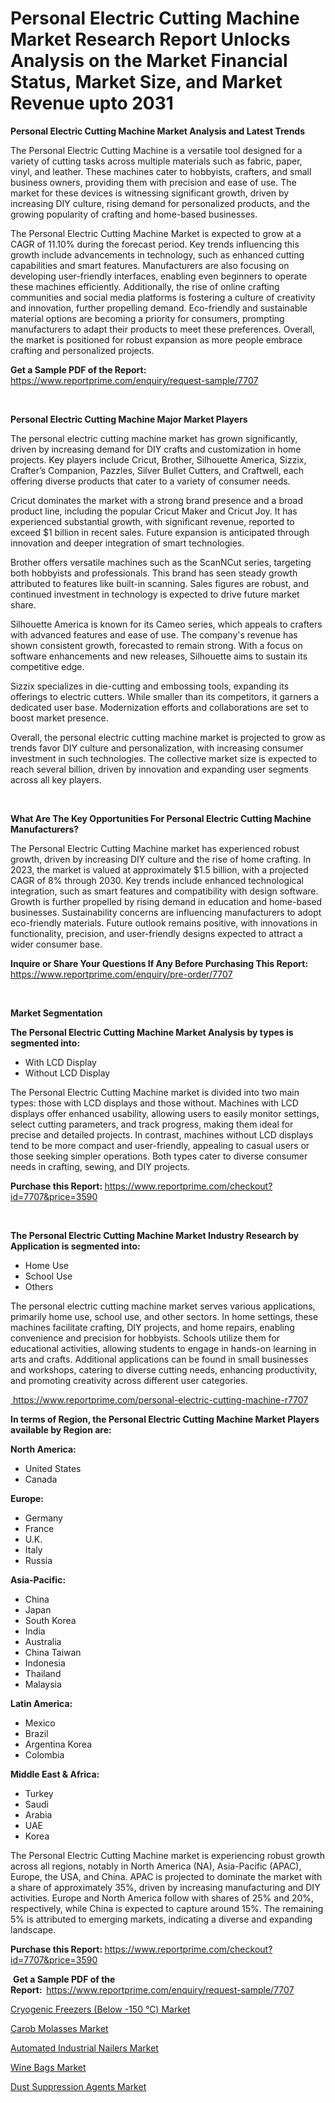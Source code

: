 <p><h1>Personal Electric Cutting Machine Market Research Report Unlocks Analysis on the Market Financial Status, Market Size, and Market Revenue upto 2031</h1></p><p><strong>Personal Electric Cutting Machine Market Analysis and Latest Trends</strong></p>
<p><p>The Personal Electric Cutting Machine is a versatile tool designed for a variety of cutting tasks across multiple materials such as fabric, paper, vinyl, and leather. These machines cater to hobbyists, crafters, and small business owners, providing them with precision and ease of use. The market for these devices is witnessing significant growth, driven by increasing DIY culture, rising demand for personalized products, and the growing popularity of crafting and home-based businesses.</p><p>The Personal Electric Cutting Machine Market is expected to grow at a CAGR of 11.10% during the forecast period. Key trends influencing this growth include advancements in technology, such as enhanced cutting capabilities and smart features. Manufacturers are also focusing on developing user-friendly interfaces, enabling even beginners to operate these machines efficiently. Additionally, the rise of online crafting communities and social media platforms is fostering a culture of creativity and innovation, further propelling demand. Eco-friendly and sustainable material options are becoming a priority for consumers, prompting manufacturers to adapt their products to meet these preferences. Overall, the market is positioned for robust expansion as more people embrace crafting and personalized projects.</p></p>
<p><strong>Get a Sample PDF of the Report:&nbsp;</strong> <a href="https://www.reportprime.com/enquiry/request-sample/7707?utm_campaign=1873&utm_medium=2&utm_source=Github&utm_content=ia&utm_term=25122024&utm_id=personal-electric-cutting-machine">https://www.reportprime.com/enquiry/request-sample/7707</a></p>
<p>&nbsp;</p>
<p><strong>Personal Electric Cutting Machine Major Market Players</strong></p>
<p><p>The personal electric cutting machine market has grown significantly, driven by increasing demand for DIY crafts and customization in home projects. Key players include Cricut, Brother, Silhouette America, Sizzix, Crafter’s Companion, Pazzles, Silver Bullet Cutters, and Craftwell, each offering diverse products that cater to a variety of consumer needs.</p><p>Cricut dominates the market with a strong brand presence and a broad product line, including the popular Cricut Maker and Cricut Joy. It has experienced substantial growth, with significant revenue, reported to exceed $1 billion in recent sales. Future expansion is anticipated through innovation and deeper integration of smart technologies.</p><p>Brother offers versatile machines such as the ScanNCut series, targeting both hobbyists and professionals. This brand has seen steady growth attributed to features like built-in scanning. Sales figures are robust, and continued investment in technology is expected to drive future market share.</p><p>Silhouette America is known for its Cameo series, which appeals to crafters with advanced features and ease of use. The company's revenue has shown consistent growth, forecasted to remain strong. With a focus on software enhancements and new releases, Silhouette aims to sustain its competitive edge.</p><p>Sizzix specializes in die-cutting and embossing tools, expanding its offerings to electric cutters. While smaller than its competitors, it garners a dedicated user base. Modernization efforts and collaborations are set to boost market presence.</p><p>Overall, the personal electric cutting machine market is projected to grow as trends favor DIY culture and personalization, with increasing consumer investment in such technologies. The collective market size is expected to reach several billion, driven by innovation and expanding user segments across all key players.</p></p>
<p>&nbsp;</p>
<p><strong>What Are The Key Opportunities For Personal Electric Cutting Machine Manufacturers?</strong></p>
<p><p>The Personal Electric Cutting Machine market has experienced robust growth, driven by increasing DIY culture and the rise of home crafting. In 2023, the market is valued at approximately $1.5 billion, with a projected CAGR of 8% through 2030. Key trends include enhanced technological integration, such as smart features and compatibility with design software. Growth is further propelled by rising demand in education and home-based businesses. Sustainability concerns are influencing manufacturers to adopt eco-friendly materials. Future outlook remains positive, with innovations in functionality, precision, and user-friendly designs expected to attract a wider consumer base.</p></p>
<p><strong>Inquire or Share Your Questions If Any Before Purchasing This Report:</strong> <a href="https://www.reportprime.com/enquiry/pre-order/7707?utm_campaign=1873&utm_medium=2&utm_source=Github&utm_content=ia&utm_term=25122024&utm_id=personal-electric-cutting-machine">https://www.reportprime.com/enquiry/pre-order/7707</a></p>
<p>&nbsp;</p>
<p><strong>Market Segmentation</strong></p>
<p><strong>The Personal Electric Cutting Machine Market Analysis by types is segmented into:</strong></p>
<p><ul><li>With LCD Display</li><li>Without LCD Display</li></ul></p>
<p><p>The Personal Electric Cutting Machine market is divided into two main types: those with LCD displays and those without. Machines with LCD displays offer enhanced usability, allowing users to easily monitor settings, select cutting parameters, and track progress, making them ideal for precise and detailed projects. In contrast, machines without LCD displays tend to be more compact and user-friendly, appealing to casual users or those seeking simpler operations. Both types cater to diverse consumer needs in crafting, sewing, and DIY projects.</p></p>
<p><strong>Purchase this Report:&nbsp;</strong><a href="https://www.reportprime.com/checkout?id=7707&price=3590&utm_campaign=1873&utm_medium=2&utm_source=Github&utm_content=ia&utm_term=25122024&utm_id=personal-electric-cutting-machine">https://www.reportprime.com/checkout?id=7707&price=3590</a></p>
<p>&nbsp;</p>
<p><strong>The Personal Electric Cutting Machine Market Industry Research by Application is segmented into:</strong></p>
<p><ul><li>Home Use</li><li>School Use</li><li>Others</li></ul></p>
<p><p>The personal electric cutting machine market serves various applications, primarily home use, school use, and other sectors. In home settings, these machines facilitate crafting, DIY projects, and home repairs, enabling convenience and precision for hobbyists. Schools utilize them for educational activities, allowing students to engage in hands-on learning in arts and crafts. Additional applications can be found in small businesses and workshops, catering to diverse cutting needs, enhancing productivity, and promoting creativity across different user categories.</p></p>
<p><a href="https://www.reportprime.com/personal-electric-cutting-machine-r7707?utm_campaign=1873&utm_medium=2&utm_source=Github&utm_content=ia&utm_term=25122024&utm_id=personal-electric-cutting-machine">&nbsp;https://www.reportprime.com/personal-electric-cutting-machine-r7707</a></p>
<p><strong>In terms of Region, the Personal Electric Cutting Machine Market Players available by Region are:</strong></p>
<p>
    <p> <strong> North America: </strong>
        <ul>
            <li>United States</li>
            <li>Canada</li>
        </ul>
        </p> 
    <p> <strong> Europe: </strong>
        <ul>
            <li>Germany</li>
            <li>France</li>
            <li>U.K.</li>
            <li>Italy</li>
            <li>Russia</li>
        </ul>
        </p> 
    <p> <strong> Asia-Pacific: </strong>
        <ul>
            <li>China</li>
            <li>Japan</li>
            <li>South Korea</li>
            <li>India</li>
            <li>Australia</li>
            <li>China Taiwan</li>
            <li>Indonesia</li>
            <li>Thailand</li>
            <li>Malaysia</li>
        </ul>
        </p> 
    <p> <strong> Latin America: </strong>
        <ul>
            <li>Mexico</li>
            <li>Brazil</li>
            <li>Argentina Korea</li>
            <li>Colombia</li>
        </ul>
        </p> 
    <p> <strong> Middle East & Africa: </strong>
        <ul>
            <li>Turkey</li>
            <li>Saudi</li>
            <li>Arabia</li>
            <li>UAE</li>
            <li>Korea</li>
        </ul>
    </p>
    </p>
<p><p>The Personal Electric Cutting Machine market is experiencing robust growth across all regions, notably in North America (NA), Asia-Pacific (APAC), Europe, the USA, and China. APAC is projected to dominate the market with a share of approximately 35%, driven by increasing manufacturing and DIY activities. Europe and North America follow with shares of 25% and 20%, respectively, while China is expected to capture around 15%. The remaining 5% is attributed to emerging markets, indicating a diverse and expanding landscape.</p></p>
<p><strong>Purchase this Report: </strong><a href="https://www.reportprime.com/checkout?id=7707&price=3590&utm_campaign=1873&utm_medium=2&utm_source=Github&utm_content=ia&utm_term=25122024&utm_id=personal-electric-cutting-machine">https://www.reportprime.com/checkout?id=7707&price=3590</a></p>
<p>&nbsp;<strong>Get a Sample PDF of the Report:&nbsp;&nbsp;</strong><a href="https://www.reportprime.com/enquiry/request-sample/7707?utm_campaign=1873&utm_medium=2&utm_source=Github&utm_content=ia&utm_term=25122024&utm_id=personal-electric-cutting-machine">https://www.reportprime.com/enquiry/request-sample/7707</a></p>
<p><strong></strong></p>
<p><p><a href="https://github.com/triattwood9919/Market-Research-Report-List-1/blob/main/cryogenic-freezers-below-150-market.md?utm_campaign=1873&utm_medium=2&utm_source=Github&utm_content=ia&utm_term=25122024&utm_id=personal-electric-cutting-machine">Cryogenic Freezers (Below -150 ℃) Market</a></p><p><a href="https://www.linkedin.com/pulse/c-glance-reports-anmec?utm_campaign=1873&utm_medium=2&utm_source=Github&utm_content=ia&utm_term=25122024&utm_id=personal-electric-cutting-machine">Carob Molasses Market</a></p><p><a href="https://github.com/stillsfloria19981/Market-Research-Report-List-1/blob/main/automated-industrial-nailers-market.md?utm_campaign=1873&utm_medium=2&utm_source=Github&utm_content=ia&utm_term=25122024&utm_id=personal-electric-cutting-machine">Automated Industrial Nailers Market</a></p><p><a href="https://www.linkedin.com/pulse/factors-driving-growth-wine-bags-market-projected-size-cagr-mthcf?utm_campaign=1873&utm_medium=2&utm_source=Github&utm_content=ia&utm_term=25122024&utm_id=personal-electric-cutting-machine">Wine Bags Market</a></p><p><a href="https://www.linkedin.com/pulse/key-trends-driving-growth-dust-suppression-agents-market-57-cagr-rqscf?utm_campaign=1873&utm_medium=2&utm_source=Github&utm_content=ia&utm_term=25122024&utm_id=personal-electric-cutting-machine">Dust Suppression Agents Market</a></p></p>